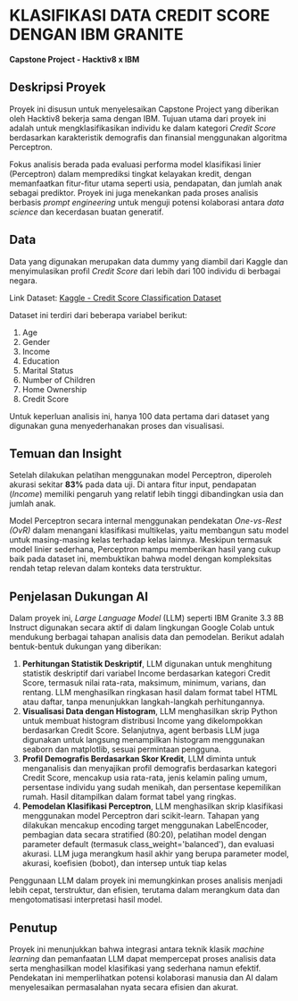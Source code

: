 # KLASIFIKASI DATA CREDIT SCORE DENGAN IBM GRANITE
**Capstone Project - Hacktiv8 x IBM**

## Deskripsi Proyek
Proyek ini disusun untuk menyelesaikan Capstone Project yang diberikan oleh Hacktiv8 bekerja sama dengan IBM. Tujuan utama dari proyek ini adalah untuk mengklasifikasikan individu ke dalam kategori *Credit Score* berdasarkan karakteristik demografis dan finansial menggunakan algoritma Perceptron.

Fokus analisis berada pada evaluasi performa model klasifikasi linier (Perceptron) dalam memprediksi tingkat kelayakan kredit, dengan memanfaatkan fitur-fitur utama seperti usia, pendapatan, dan jumlah anak sebagai prediktor. Proyek ini juga menekankan pada proses analisis berbasis *prompt engineering* untuk menguji potensi kolaborasi antara *data science* dan kecerdasan buatan generatif.

## Data
Data yang digunakan merupakan data dummy yang diambil dari Kaggle dan menyimulasikan profil *Credit Score* dari lebih dari 100 individu di berbagai negara.

Link Dataset: [Kaggle - Credit Score Classification Dataset](https://www.kaggle.com/datasets/sujithmandala/credit-score-classification-dataset/data)

Dataset ini terdiri dari beberapa variabel berikut:
1. Age  
2. Gender  
3. Income  
4. Education  
5. Marital Status  
6. Number of Children  
7. Home Ownership  
8. Credit Score  

Untuk keperluan analisis ini, hanya 100 data pertama dari dataset yang digunakan guna menyederhanakan proses dan visualisasi.

## Temuan dan Insight
Setelah dilakukan pelatihan menggunakan model Perceptron, diperoleh akurasi sekitar **83%** pada data uji. Di antara fitur input, pendapatan (*Income*) memiliki pengaruh yang relatif lebih tinggi dibandingkan usia dan jumlah anak.

Model Perceptron secara internal menggunakan pendekatan *One-vs-Rest (OvR)* dalam menangani klasifikasi multikelas, yaitu membangun satu model untuk masing-masing kelas terhadap kelas lainnya. Meskipun termasuk model linier sederhana, Perceptron mampu memberikan hasil yang cukup baik pada dataset ini, membuktikan bahwa model dengan kompleksitas rendah tetap relevan dalam konteks data terstruktur.

## Penjelasan Dukungan AI
Dalam proyek ini, *Large Language Model* (LLM) seperti IBM Granite 3.3 8B Instruct digunakan secara aktif di dalam lingkungan Google Colab untuk mendukung berbagai tahapan analisis data dan pemodelan. Berikut adalah bentuk-bentuk dukungan yang diberikan:
1. **Perhitungan Statistik Deskriptif**, LLM digunakan untuk menghitung statistik deskriptif dari variabel Income berdasarkan kategori Credit Score, termasuk nilai rata-rata, maksimum, minimum, varians, dan rentang. LLM menghasilkan ringkasan hasil dalam format tabel HTML atau daftar, tanpa menunjukkan langkah-langkah perhitungannya.
2. **Visualisasi Data dengan Histogram**, LLM menghasilkan skrip Python untuk membuat histogram distribusi Income yang dikelompokkan berdasarkan Credit Score. Selanjutnya, agent berbasis LLM juga digunakan untuk langsung menampilkan histogram menggunakan seaborn dan matplotlib, sesuai permintaan pengguna.
3. **Profil Demografis Berdasarkan Skor Kredit**, LLM diminta untuk menganalisis dan menyajikan profil demografis berdasarkan kategori Credit Score, mencakup usia rata-rata, jenis kelamin paling umum, persentase individu yang sudah menikah, dan persentase kepemilikan rumah. Hasil ditampilkan dalam format tabel yang ringkas.
4. **Pemodelan Klasifikasi Perceptron**, LLM menghasilkan skrip klasifikasi menggunakan model Perceptron dari scikit-learn. Tahapan yang dilakukan mencakup encoding target menggunakan LabelEncoder, pembagian data secara stratified (80:20), pelatihan model dengan parameter default (termasuk class_weight='balanced'), dan evaluasi akurasi. LLM juga merangkum hasil akhir yang berupa parameter model, akurasi, koefisien (bobot), dan intersep untuk tiap kelas

Penggunaan LLM dalam proyek ini memungkinkan proses analisis menjadi lebih cepat, terstruktur, dan efisien, terutama dalam merangkum data dan mengotomatisasi interpretasi hasil model.

## Penutup
Proyek ini menunjukkan bahwa integrasi antara teknik klasik *machine learning* dan pemanfaatan LLM dapat mempercepat proses analisis data serta menghasilkan model klasifikasi yang sederhana namun efektif. Pendekatan ini memperlihatkan potensi kolaborasi manusia dan AI dalam menyelesaikan permasalahan nyata secara efisien dan akurat.
